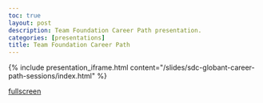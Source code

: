```yaml
---
toc: true
layout: post
description: Team Foundation Career Path presentation.
categories: [presentations]
title: Team Foundation Career Path
---
```

{% include presentation_iframe.html content="/slides/sdc-globant-career-path-sessions/index.html" %}

[comment]: <> ([fullscreen]&#40;/slides/sdc-tech-sessions/index.html&#41;)
<a href="/slides/sdc-globant-career-path-sessions/index.html" target="_blank">fullscreen</a>